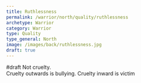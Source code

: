 ```yaml
---
title: Ruthlessness
permalink: /warrior/north/quality/ruthlessness
archetype: Warrior
category: Warrior
type: Quality
type_general: North
image: /images/back/ruthlessness.jpg
draft: true
---
```

#draft Not cruelty.  
Cruelty outwards is bullying. Cruelty inward is victim
